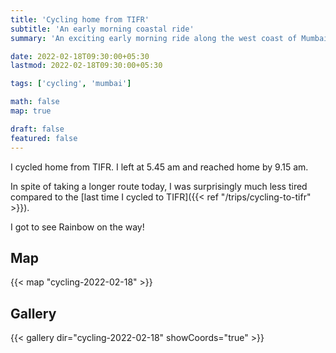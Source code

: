 ```yaml
---
title: 'Cycling home from TIFR'
subtitle: 'An early morning coastal ride'
summary: 'An exciting early morning ride along the west coast of Mumbai.'

date: 2022-02-18T09:30:00+05:30
lastmod: 2022-02-18T09:30:00+05:30

tags: ['cycling', 'mumbai']

math: false
map: true

draft: false
featured: false
---
```


I cycled home from TIFR. I left at 5.45 am and reached home by 9.15 am.

In spite of taking a longer route today, I was surprisingly much less tired compared to the [last time I cycled to TIFR]({{< ref "/trips/cycling-to-tifr" >}}).

I got to see Rainbow on the way!

## Map

{{< map "cycling-2022-02-18" >}}

## Gallery

{{< gallery dir="cycling-2022-02-18" showCoords="true" >}}
